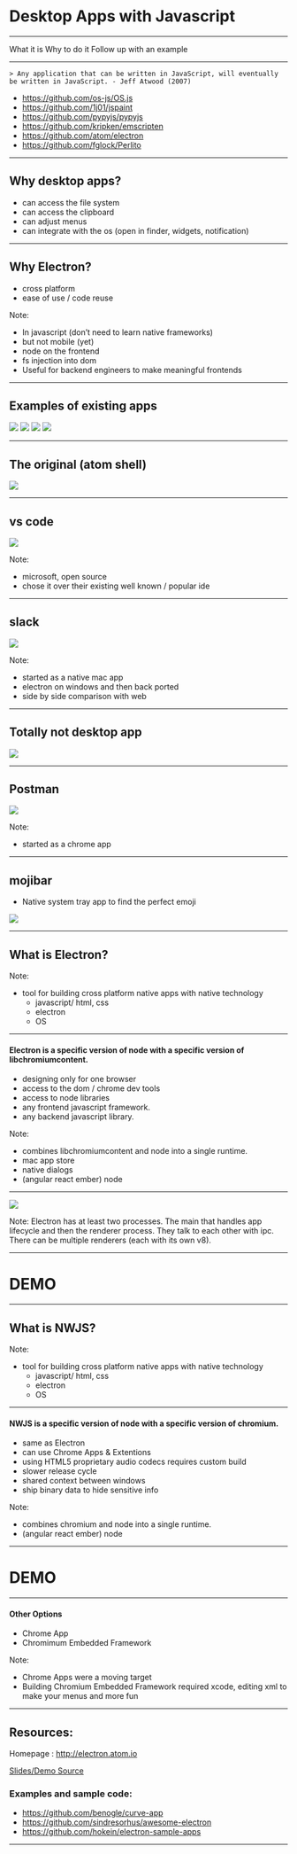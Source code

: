 # Desktop Apps with Javascript

----

What it is
Why to do it
Follow up with an example

----

    > Any application that can be written in JavaScript, will eventually be written in JavaScript. - Jeff Atwood (2007)

* https://github.com/os-js/OS.js  <!-- .element: class="fragment" data-fragment-index="1" -->
* https://github.com/1j01/jspaint  <!-- .element: class="fragment" data-fragment-index="2" -->
* https://github.com/pypyjs/pypyjs  <!-- .element: class="fragment" data-fragment-index="3" -->
* https://github.com/kripken/emscripten  <!-- .element: class="fragment" data-fragment-index="4" -->
* https://github.com/atom/electron  <!-- .element: class="fragment" data-fragment-index="5" -->
* https://github.com/fglock/Perlito  <!-- .element: class="fragment" data-fragment-index="6" -->

---

## Why desktop apps?
* can access the file system  <!-- .element: class="fragment" data-fragment-index="1" -->
* can access the clipboard  <!-- .element: class="fragment" data-fragment-index="2" -->
* can adjust menus <!-- .element: class="fragment" data-fragment-index="3" -->
* can integrate with the os  (open in finder, widgets, notification) <!-- .element: class="fragment" data-fragment-index="4" -->

---

## Why Electron?
* cross platform
* ease of use / code reuse

Note:
* In javascript (don’t need to learn native frameworks)
* but not mobile (yet)
* node on the frontend
* fs injection into dom
* Useful for backend engineers to make meaningful frontends


---

## Examples of existing apps

![](images/atom.png)    ![](images/vscode.png)
![](images/postman.png)    ![](images/slack.png)

----

## The original (atom shell)

![](images/atom-big.png)

----

## vs code

![](images/vscode-big.png)

Note:
* microsoft, open source
* chose it over their existing well known / popular ide

----

## slack

![](images/slack-big-desktop.png)

Note:
* started as a native mac app
* electron on windows and then back ported
* side by side comparison with web

----

## Totally not desktop app
![](images/slack-big-web.png)

----

## Postman
![](images/postman-big.png)

Note:
* started as a chrome app


----

## mojibar
* Native system tray app to find the perfect emoji

![](https://cloud.githubusercontent.com/assets/1153134/12583324/7756a38a-c485-11e5-9388-3b5c61743905.gif)

---

## What is Electron?

Note:
* tool for building cross platform native apps with native technology
    * javascript/ html, css
    * electron
    * OS

----

#### Electron is a specific version of node with a specific version of libchromiumcontent.



* designing only for one browser
* access to the dom / chrome dev tools
* access to node libraries
* any frontend javascript framework.
* any backend javascript library.

Note:
* combines libchromiumcontent and node into a single runtime.
* mac app store
* native dialogs
* (angular react ember) node

----

![](images/main-renderer.png)

Note:
Electron has at least two processes.
The main that handles app lifecycle and then the renderer process.
They talk to each other with ipc.
There can be multiple renderers (each with its own v8).


---

# DEMO

---

## What is NWJS?

Note:
* tool for building cross platform native apps with native technology
    * javascript/ html, css
    * electron
    * OS

---

#### NWJS is a specific version of node with a specific version of chromium.

* same as Electron
* can use Chrome Apps & Extentions
* using HTML5 proprietary audio codecs requires custom build
* slower release cycle
* shared context between windows
* ship binary data to hide sensitive info

Note:
* combines chromium and node into a single runtime.
* (angular react ember) node

---

# DEMO

---

#### Other Options

* Chrome App
* Chromimum Embedded Framework

Note:
* Chrome Apps were a moving target
* Building Chromium Embedded Framework required xcode, editing xml to make your menus and more fun

---

## Resources:

Homepage : http://electron.atom.io

[Slides/Demo Source](https://github.com/jay3686/electron-markdown-example)


### Examples and sample code:
* https://github.com/benogle/curve-app
* https://github.com/sindresorhus/awesome-electron
* https://github.com/hokein/electron-sample-apps

----
